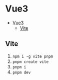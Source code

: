 # Vue3

- [Vue3](#vue3)
  - [Vite](#vite)


## Vite
1. `npm i -g vite pnpm`
2. `pnpm create vite`
3. `pnpm i`
4. `pnpm dev`